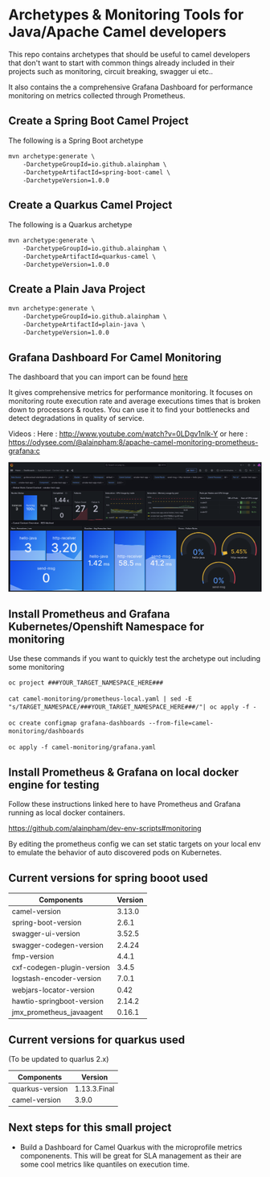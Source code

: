 # Archetypes & Monitoring Tools for Java/Apache Camel developers

This repo contains archetypes that should be useful to camel developers that don't want to start with common things already included in their projects such as monitoring, circuit breaking, swagger ui etc..

It also contains the a comprehensive Grafana Dashboard for performance monitoring on metrics collected through Prometheus.

## Create a Spring Boot Camel Project

The following is a Spring Boot archetype

```
mvn archetype:generate \
    -DarchetypeGroupId=io.github.alainpham \
    -DarchetypeArtifactId=spring-boot-camel \
    -DarchetypeVersion=1.0.0
```

## Create a Quarkus Camel Project

The following is a Quarkus archetype

```
mvn archetype:generate \
    -DarchetypeGroupId=io.github.alainpham \
    -DarchetypeArtifactId=quarkus-camel \
    -DarchetypeVersion=1.0.0
```

## Create a Plain Java Project

```
mvn archetype:generate \
    -DarchetypeGroupId=io.github.alainpham \
    -DarchetypeArtifactId=plain-java \
    -DarchetypeVersion=1.0.0
```

## Grafana Dashboard For Camel Monitoring

The dashboard that you can import can be found [here](camel-monitoring/dashboards-for-import/Camel%20Dashboard%20-%20Context%20View.json)


It gives comprehensive metrics for performance monitoring. It focuses on monitoring route execution rate and average executions times that is broken down to processors & routes. You can use it to find your bottlenecks and detect degradations in quality of service.

Videos : 
Here : http://www.youtube.com/watch?v=0LDgv1nIk-Y
or here : https://odysee.com/@alainpham:8/apache-camel-monitoring-prometheus-grafana:c 

[![Grafana](assets/grafana-dash-sample.png)](http://www.youtube.com/watch?v=0LDgv1nIk-Y)

## Install Prometheus and Grafana Kubernetes/Openshift Namespace for monitoring

Use these commands if you want to quickly test the archetype out including some monitoring

```
oc project ###YOUR_TARGET_NAMESPACE_HERE###

cat camel-monitoring/prometheus-local.yaml | sed -E "s/TARGET_NAMESPACE/###YOUR_TARGET_NAMESPACE_HERE###/"| oc apply -f -

oc create configmap grafana-dashboards --from-file=camel-monitoring/dashboards

oc apply -f camel-monitoring/grafana.yaml
```

## Install Prometheus & Grafana on local docker engine for testing

Follow these instructions linked here to have Prometheus and Grafana running as local docker containers. 

https://github.com/alainpham/dev-env-scripts#monitoring

By editing the prometheus config we can set static targets on your local env to emulate the behavior of auto discovered pods on Kubernetes.

## Current versions for spring booot used

| Components                 | Version       |
|----------------------------|---------------|
| camel-version              | 3.13.0        |
| spring-boot-version        | 2.6.1         |
| swagger-ui-version         | 3.52.5        |
| swagger-codegen-version    | 2.4.24        |
| fmp-version                | 4.4.1         |
| cxf-codegen-plugin-version | 3.4.5         |
| logstash-encoder-version   | 7.0.1         |
| webjars-locator-version    | 0.42          |
| hawtio-springboot-version  | 2.14.2        |
| jmx_prometheus_javaagent   | 0.16.1        |

## Current versions for quarkus used

(To be updated to quarlus 2.x)

| Components                 | Version       |
|----------------------------|---------------|
| quarkus-version            | 1.13.3.Final  |
| camel-version              | 3.9.0         |

## Next steps for this small project

* Build a Dashboard for Camel Quarkus with the microprofile metrics componenents. This will be great for SLA management as their are some cool metrics like quantiles on execution time.
